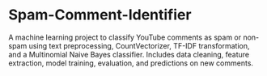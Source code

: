 # Spam-Comment-Identifier
A machine learning project to classify YouTube comments as spam or non-spam using text preprocessing, CountVectorizer, TF-IDF transformation, and a Multinomial Naive Bayes classifier. Includes data cleaning, feature extraction, model training, evaluation, and predictions on new comments.
